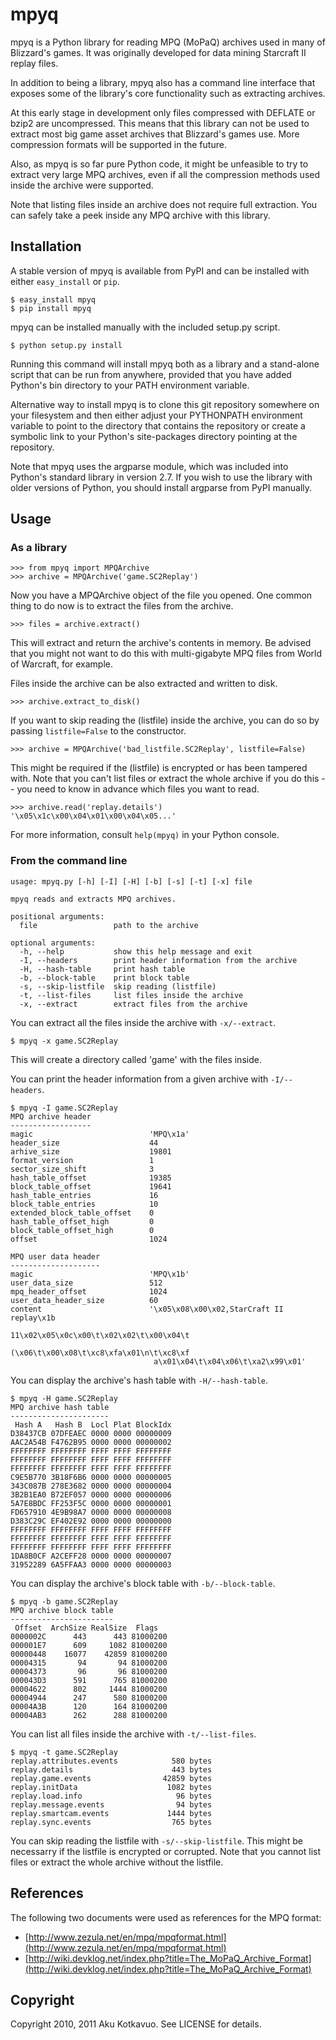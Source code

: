 # mpyq

mpyq is a Python library for reading MPQ (MoPaQ) archives used in many of
Blizzard's games. It was originally developed for data mining Starcraft II
replay files.

In addition to being a library, mpyq also has a command line interface that
exposes some of the library's core functionality such as extracting archives.

At this early stage in development only files compressed with DEFLATE or bzip2
are uncompressed. This means that this library can not be used to extract most
big game asset archives that Blizzard's games use. More compression formats
will be supported in the future.

Also, as mpyq is so far pure Python code, it might be unfeasible to try to
extract very large MPQ archives, even if all the compression methods used
inside the archive were supported.

Note that listing files inside an archive does not require full extraction.
You can safely take a peek inside any MPQ archive with this library.

## Installation

A stable version of mpyq is available from PyPI and can be installed with
either `easy_install` or `pip`.

    $ easy_install mpyq
    $ pip install mpyq

mpyq can be installed manually with the included setup.py script.

    $ python setup.py install

Running this command will install mpyq both as a library and a stand-alone
script that can be run from anywhere, provided that you have added Python's
bin directory to your PATH environment variable.

Alternative way to install mpyq is to clone this git repository somewhere on
your filesystem and then either adjust your PYTHONPATH environment variable to
point to the directory that contains the repository or create a symbolic link
to your Python's site-packages directory pointing at the repository.

Note that mpyq uses the argparse module, which was included into Python's
standard library in version 2.7. If you wish to use the library with older
versions of Python, you should install argparse from PyPI manually.

## Usage

### As a library

    >>> from mpyq import MPQArchive
    >>> archive = MPQArchive('game.SC2Replay')

Now you have a MPQArchive object of the file you opened. One common thing
to do now is to extract the files from the archive.

    >>> files = archive.extract()

This will extract and return the archive's contents in memory. Be advised
that you might not want to do this with multi-gigabyte MPQ files from
World of Warcraft, for example.

Files inside the archive can be also extracted and written to disk.

    >>> archive.extract_to_disk()

If you want to skip reading the (listfile) inside the archive, you can do
so by passing `listfile=False` to the constructor.

    >>> archive = MPQArchive('bad_listfile.SC2Replay', listfile=False)

This might be required if the (listfile) is encrypted or has been tampered
with. Note that you can't list files or extract the whole archive if you do
this -- you need to know in advance which files you want to read.

    >>> archive.read('replay.details')
    '\x05\x1c\x00\x04\x01\x00\x04\x05...'

For more information, consult `help(mpyq)` in your Python console.

### From the command line

    usage: mpyq.py [-h] [-I] [-H] [-b] [-s] [-t] [-x] file

    mpyq reads and extracts MPQ archives.

    positional arguments:
      file                 path to the archive

    optional arguments:
      -h, --help           show this help message and exit
      -I, --headers        print header information from the archive
      -H, --hash-table     print hash table
      -b, --block-table    print block table
      -s, --skip-listfile  skip reading (listfile)
      -t, --list-files     list files inside the archive
      -x, --extract        extract files from the archive

You can extract all the files inside the archive with `-x/--extract`.

    $ mpyq -x game.SC2Replay

This will create a directory called 'game' with the files inside.

You can print the header information from a given archive with `-I/--headers`.

    $ mpyq -I game.SC2Replay
    MPQ archive header
    ------------------
    magic                          'MPQ\x1a'
    header_size                    44
    arhive_size                    19801
    format_version                 1
    sector_size_shift              3
    hash_table_offset              19385
    block_table_offset             19641
    hash_table_entries             16
    block_table_entries            10
    extended_block_table_offset    0
    hash_table_offset_high         0
    block_table_offset_high        0
    offset                         1024

    MPQ user data header
    --------------------
    magic                          'MPQ\x1b'
    user_data_size                 512
    mpq_header_offset              1024
    user_data_header_size          60
    content                        '\x05\x08\x00\x02,StarCraft II replay\x1b
                                    11\x02\x05\x0c\x00\t\x02\x02\t\x00\x04\t
                                    (\x06\t\x00\x08\t\xc8\xfa\x01\n\t\xc8\xf
                                    a\x01\x04\t\x04\x06\t\xa2\x99\x01'

You can display the archive's hash table with `-H/--hash-table`.

    $ mpyq -H game.SC2Replay
    MPQ archive hash table
    ----------------------
     Hash A   Hash B  Locl Plat BlockIdx
    D38437CB 07DFEAEC 0000 0000 00000009
    AAC2A54B F4762B95 0000 0000 00000002
    FFFFFFFF FFFFFFFF FFFF FFFF FFFFFFFF
    FFFFFFFF FFFFFFFF FFFF FFFF FFFFFFFF
    FFFFFFFF FFFFFFFF FFFF FFFF FFFFFFFF
    C9E5B770 3B18F6B6 0000 0000 00000005
    343C087B 278E3682 0000 0000 00000004
    3B2B1EA0 B72EF057 0000 0000 00000006
    5A7E8BDC FF253F5C 0000 0000 00000001
    FD657910 4E9B98A7 0000 0000 00000008
    D383C29C EF402E92 0000 0000 00000000
    FFFFFFFF FFFFFFFF FFFF FFFF FFFFFFFF
    FFFFFFFF FFFFFFFF FFFF FFFF FFFFFFFF
    FFFFFFFF FFFFFFFF FFFF FFFF FFFFFFFF
    1DA8B0CF A2CEFF28 0000 0000 00000007
    31952289 6A5FFAA3 0000 0000 00000003

You can display the archive's block table with `-b/--block-table`.

    $ mpyq -b game.SC2Replay
    MPQ archive block table
    -----------------------
     Offset  ArchSize RealSize  Flags
    0000002C      443      443 81000200
    000001E7      609     1082 81000200
    00000448    16077    42859 81000200
    00004315       94       94 81000200
    00004373       96       96 81000200
    000043D3      591      765 81000200
    00004622      802     1444 81000200
    00004944      247      580 81000200
    00004A3B      120      164 81000200
    00004AB3      262      288 81000200

You can list all files inside the archive with `-t/--list-files`.

    $ mpyq -t game.SC2Replay
    replay.attributes.events            580 bytes
    replay.details                      443 bytes
    replay.game.events                42859 bytes
    replay.initData                    1082 bytes
    replay.load.info                     96 bytes
    replay.message.events                94 bytes
    replay.smartcam.events             1444 bytes
    replay.sync.events                  765 bytes

You can skip reading the listfile with `-s/--skip-listfile`. This might be
necessarry if the listfile is encrypted or corrupted. Note that you cannot
list files or extract the whole archive without the listfile.

## References

The following two documents were used as references for the MPQ format:

 * [http://www.zezula.net/en/mpq/mpqformat.html](http://www.zezula.net/en/mpq/mpqformat.html)
 * [http://wiki.devklog.net/index.php?title=The_MoPaQ_Archive_Format](http://wiki.devklog.net/index.php?title=The_MoPaQ_Archive_Format)


## Copyright

Copyright 2010, 2011 Aku Kotkavuo. See LICENSE for details.
